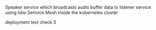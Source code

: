 Speaker service which broadcasts audio buffer data to listener service using Istio Serivice Mesh inside the kubernetes cluster


deployment test check 5
